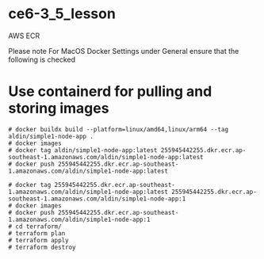 # ce6-3_5_lesson
AWS ECR 

Please note For MacOS Docker Settings under General ensure that the following is checked

# Use containerd for pulling and storing images

```
# docker buildx build --platform=linux/amd64,linux/arm64 --tag aldin/simple1-node-app .
# docker images
# docker tag aldin/simple1-node-app:latest 255945442255.dkr.ecr.ap-southeast-1.amazonaws.com/aldin/simple1-node-app:latest
# docker push 255945442255.dkr.ecr.ap-southeast-1.amazonaws.com/aldin/simple1-node-app:latest

# docker tag 255945442255.dkr.ecr.ap-southeast-1.amazonaws.com/aldin/simple1-node-app:latest 255945442255.dkr.ecr.ap-southeast-1.amazonaws.com/aldin/simple1-node-app:1
# docker images
# docker push 255945442255.dkr.ecr.ap-southeast-1.amazonaws.com/aldin/simple1-node-app:1
# cd terraform/
# terraform plan
# terraform apply
# terraform destroy
```
